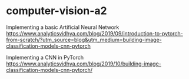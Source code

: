 # computer-vision-a2

Implementing a basic Artificial Neural Network
https://www.analyticsvidhya.com/blog/2019/09/introduction-to-pytorch-from-scratch/?utm_source=blog&utm_medium=building-image-classification-models-cnn-pytorch

Implementing a CNN in PyTorch
https://www.analyticsvidhya.com/blog/2019/10/building-image-classification-models-cnn-pytorch/
